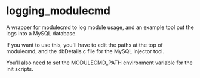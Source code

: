 logging_modulecmd
=================

A wrapper for modulecmd to log module usage, and an example tool put the logs into a MySQL database.

If you want to use this, you'll have to edit the paths at the top of modulecmd, and the dbDetails.c file for the MySQL injector tool.

You'll also need to set the MODULECMD_PATH environment variable for the init scripts.
